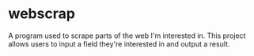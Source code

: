 # webscrap
A program used to scrape parts of the web I'm interested in. This project
allows users to input a field they're interested in and output a result.
